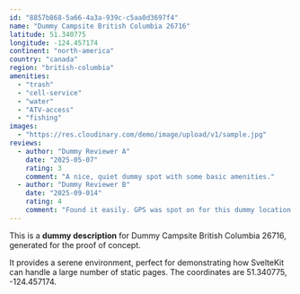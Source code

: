 ```yaml
---
id: "8857b868-5a66-4a3a-939c-c5aa0d3697f4"
name: "Dummy Campsite British Columbia 26716"
latitude: 51.340775
longitude: -124.457174
continent: "north-america"
country: "canada"
region: "british-columbia"
amenities:
  - "trash"
  - "cell-service"
  - "water"
  - "ATV-access"
  - "fishing"
images:
  - "https://res.cloudinary.com/demo/image/upload/v1/sample.jpg"
reviews:
  - author: "Dummy Reviewer A"
    date: "2025-05-07"
    rating: 3
    comment: "A nice, quiet dummy spot with some basic amenities."
  - author: "Dummy Reviewer B"
    date: "2025-09-014"
    rating: 4
    comment: "Found it easily. GPS was spot on for this dummy location."
---
```


This is a **dummy description** for Dummy Campsite British Columbia 26716, generated for the proof of concept.

It provides a serene environment, perfect for demonstrating how SvelteKit can handle a large number of static pages. The coordinates are 51.340775, -124.457174.
